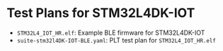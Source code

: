 # Test Plans for STM32L4DK-IOT

- `STM32L4_IOT_HR.elf`: Example BLE firmware for STM32L4DK-IOT
- `suite-stm32l4DK-IOT-BLE.yaml`: PLT test plan for `STM32L4_IOT_HR.elf`
